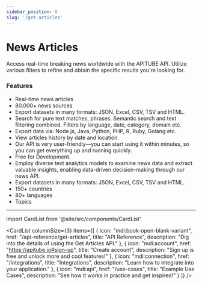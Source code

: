 ```yaml
---
sidebar_position: 8
slug: '/get-articles'
---
```


# News Articles

Access real-time breaking news worldwide with the APITUBE API. Utilize various filters to refine and obtain the specific results you're looking for.

### Features

- Real-time news articles
- 80.000+ news sources
- Export datasets in many formats: JSON, Excel, CSV, TSV and HTML.
- Search for pure text matches, phrases. Semantic search and text filtering combined. Filters by language, date, category, domain etc.
- Export data via: Node.js, Java, Python, PHP, R, Ruby, Golang etc.
- View articles history by date and location.
- Our API is very user-friendly—you can start using it within minutes, so you can get everything up and running quickly.
- Free for Development.
- Employ diverse text analytics models to examine news data and extract valuable insights, enabling data-driven decision-making through our news API.
- Export datasets in many formats: JSON, Excel, CSV, TSV and HTML.
- 150+ countries
- 80+ languages
- Topics

---

import CardList from '@site/src/components/CardList'

<CardList
columnSize={3}
items={[
{
icon: "mdi:book-open-blank-variant",
href: "/api-reference/get-articles",
title: "API Reference",
description: "Dig into the details of using the Get Articles API."
},
{
icon: "mdi:account",
href: "https://apitube.io#sign-up",
title: "Create account",
description: "Sign up is free and unlock more and cool features!"
},
{
icon: "mdi:connection",
href: "/integrations",
title: "Integrations",
description: "Learn how to integrate into your application."
},
{
icon: "mdi:api",
href: "/use-cases",
title: "Example Use Cases",
description: "See how it works in practice and get inspired!"
}
]}
/>

